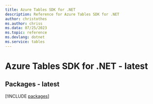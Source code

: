 ```yaml
---
title: Azure Tables SDK for .NET
description: Reference for Azure Tables SDK for .NET
author: christothes
ms.author: chriss
ms.data: 07/25/2023
ms.topic: reference
ms.devlang: dotnet
ms.service: tables
---
```

# Azure Tables SDK for .NET - latest
## Packages - latest
[!INCLUDE [packages](tables-index.md)]